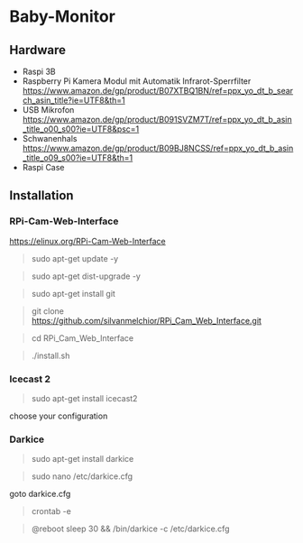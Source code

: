 # Baby-Monitor

## Hardware

- Raspi 3B
- Raspberry Pi Kamera Modul mit Automatik Infrarot-Sperrfilter https://www.amazon.de/gp/product/B07XTBQ1BN/ref=ppx_yo_dt_b_search_asin_title?ie=UTF8&th=1
- USB Mikrofon https://www.amazon.de/gp/product/B091SVZM7T/ref=ppx_yo_dt_b_asin_title_o00_s00?ie=UTF8&psc=1 
- Schwanenhals https://www.amazon.de/gp/product/B09BJ8NCSS/ref=ppx_yo_dt_b_asin_title_o09_s00?ie=UTF8&th=1
- Raspi Case


## Installation

### RPi-Cam-Web-Interface

https://elinux.org/RPi-Cam-Web-Interface

> sudo apt-get update -y

> sudo apt-get dist-upgrade -y

> sudo apt-get install git

> git clone https://github.com/silvanmelchior/RPi_Cam_Web_Interface.git

> cd RPi_Cam_Web_Interface

> ./install.sh

### Icecast 2

        
> sudo apt-get install icecast2

choose your configuration


### Darkice

        
> sudo apt-get install darkice

> sudo nano /etc/darkice.cfg

goto darkice.cfg

> crontab -e

> @reboot sleep 30 && /bin/darkice -c /etc/darkice.cfg



